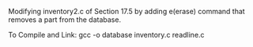 Modifying inventory2.c of Section 17.5 by adding e(erase) command that removes a part from the database.

To Compile and Link:
gcc -o database inventory.c readline.c